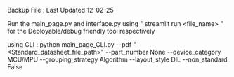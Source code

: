 Backup File : Last Updated 12-02-25

Run the main_page.py and interface.py using " streamlit run <file_name> " for the Deployable/debug friendly tool respectively

using CLI :
python main_page_CLI.py --pdf "<Standard_datasheet_file_path>" --part_number None --device_category MCU/MPU --grouping_strategy Algorithm --layout_style DIL --non_standard False
